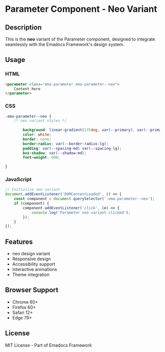# Parameter Component - Neo Variant

## Description
This is the **neo** variant of the Parameter component, designed to integrate seamlessly with the Emadocs Framework's design system.

## Usage

### HTML
```html
<parameter class="ema-parameter ema-parameter--neo">
    Content here
</parameter>
```

### CSS
```css
.ema-parameter--neo {
    /* neo variant styles */
    
        background: linear-gradient(135deg, var(--primary), var(--primary-dark));
        color: white;
        border: none;
        border-radius: var(--border-radius-lg);
        padding: var(--spacing-md) var(--spacing-lg);
        box-shadow: var(--shadow-md);
        font-weight: 600;
    
}
```

### JavaScript
```javascript
// Initialize neo variant
document.addEventListener('DOMContentLoaded', () => {
    const component = document.querySelector('.ema-parameter--neo');
    if (component) {
        component.addEventListener('click', (e) => {
            console.log('Parameter neo variant clicked');
        });
    }
});
```

## Features
- neo design variant
- Responsive design
- Accessibility support
- Interactive animations
- Theme integration

## Browser Support
- Chrome 60+
- Firefox 60+
- Safari 12+
- Edge 79+

## License
MIT License - Part of Emadocs Framework
